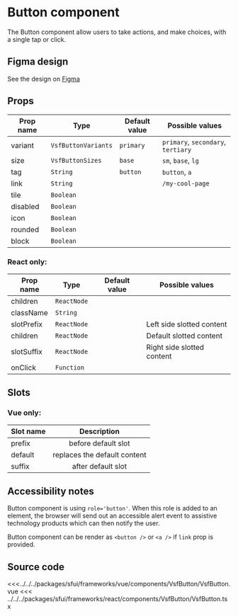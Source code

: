 # Button component

The Button component allow users to take actions, and make choices, with a single tap or click.

## Figma design

See the design on [Figma](https://www.figma.com/file/CWOkbpne0tDpSenT4ZEUTQ/%F0%9F%9B%A0-SFUI-2.0-%7C-Development?node-id=11375%3A16132)

## Props

| Prop name | Type                | Default value | Possible values                    |
| --------- | ------------------- | ------------- | ---------------------------------- |
| variant   | `VsfButtonVariants` | `primary`     | `primary`, `secondary`, `tertiary` |
| size      | `VsfButtonSizes`    | `base`        | `sm`, `base`, `lg`                 |
| tag       | `String`            | `button`      | `button`, `a`                      |
| link      | `String`            |               | `/my-cool-page`                    |
| tile      | `Boolean`           |               |                                    |
| disabled  | `Boolean`           |               |                                    |
| icon      | `Boolean`           |               |                                    |
| rounded   | `Boolean`           |               |                                    |
| block     | `Boolean`           |               |                                    |

### React only:

| Prop name  | Type        | Default value | Possible values            |
| ---------- | ----------- | ------------- | -------------------------- |
| children   | `ReactNode` |               |                            |
| className  | `String`    |               |                            |
| slotPrefix | `ReactNode` |               | Left side slotted content  |
| children   | `ReactNode` |               | Default slotted content    |
| slotSuffix | `ReactNode` |               | Right side slotted content |
| onClick    | `Function`  |               |                            |

## Slots

### Vue only:

| Slot name |         Description          |
| --------- | :--------------------------: |
| prefix    |     before default slot      |
| default   | replaces the default content |
| suffix    |      after default slot      |

## Accessibility notes

Button component is using `role='button'`. When this role is added to an element, the browser will send out an accessible alert event to assistive technology products which can then notify the user.

Button component can be render as `<button />` or `<a />` if `link` prop is provided.

## Source code

<<<../../../packages/sfui/frameworks/vue/components/VsfButton/VsfButton.vue
<<< ../../../packages/sfui/frameworks/react/components/VsfButton/VsfButton.tsx

